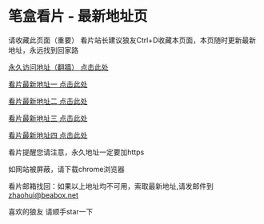# 笔盒看片 - 最新地址页

请收藏此页面（重要）
看片站长建议狼友Ctrl+D收藏本页面，本页随时更新最新地址，永远找到回家路

[永久访问地址（翻牆） 点击此处](https://beabox.net/)

[看片最新地址一 点击此处](https://bhg0t0o8y4t0.shop)

[看片最新地址二 点击此处](https://bhl7l5d4e8z7.shop)

[看片最新地址三 点击此处](https://bhm2f6x7h1m8.shop)

[看片最新地址四 点击此处](https://bhe3v9b3g6f9.shop)

看片提醒您请注意，永久地址一定要加https

如网站被屏蔽，请下载chrome浏览器

看片邮箱找回：如果以上地址均不可用，索取最新地址,请发邮件到 zhaohui@beabox.net

喜欢的狼友 请顺手star一下